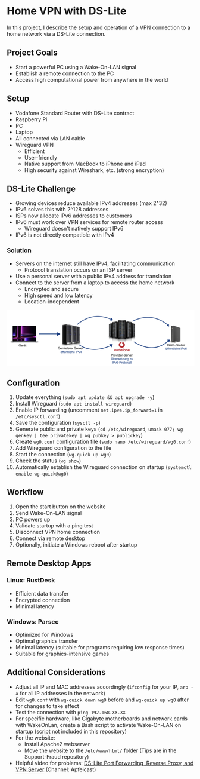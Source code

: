 # Home VPN with DS-Lite

In this project, I describe the setup and operation of a VPN connection to a home network via a DS-Lite connection.

## Project Goals

- Start a powerful PC using a Wake-On-LAN signal
- Establish a remote connection to the PC
- Access high computational power from anywhere in the world

## Setup

- Vodafone Standard Router with DS-Lite contract
- Raspberry Pi
- PC
- Laptop
- All connected via LAN cable
- Wireguard VPN
  - Efficient
  - User-friendly
  - Native support from MacBook to iPhone and iPad
  - High security against Wireshark, etc. (strong encryption)

## DS-Lite Challenge

- Growing devices reduce available IPv4 addresses (max 2^32)
- IPv6 solves this with 2^128 addresses
- ISPs now allocate IPv6 addresses to customers
- IPv6 must work over VPN services for remote router access
  - Wireguard doesn't natively support IPv6
- IPv6 is not directly compatible with IPv4

### Solution

- Servers on the internet still have IPv4, facilitating communication
  - Protocol translation occurs on an ISP server
- Use a personal server with a public IPv4 address for translation
- Connect to the server from a laptop to access the home network
  - Encrypted and secure
  - High speed and low latency
  - Location-independent

![Connection Setup](Verbindung.png)

## Configuration

1. Update everything (`sudo apt update && apt upgrade -y`)
2. Install Wireguard (`sudo apt install wireguard`)
3. Enable IP forwarding (uncomment `net.ipv4.ip_forward=1` in `/etc/sysctl.conf`)
4. Save the configuration (`sysctl -p`)
5. Generate public and private keys (`cd /etc/wireguard`, `umask 077; wg genkey | tee privatekey | wg pubkey > publickey`)
6. Create `wg0.conf` configuration file (`sudo nano /etc/wireguard/wg0.conf`)
7. Add Wireguard configuration to the file
8. Start the connection (`wg-quick up wg0`)
9. Check the status (`wg show`)
10. Automatically establish the Wireguard connection on startup (`systemctl enable wg-quick@wg0`)

## Workflow

1. Open the start button on the website
2. Send Wake-On-LAN signal
3. PC powers up
4. Validate startup with a ping test
5. Disconnect VPN home connection
6. Connect via remote desktop
7. Optionally, initiate a Windows reboot after startup

## Remote Desktop Apps

### Linux: RustDesk

- Efficient data transfer
- Encrypted connection
- Minimal latency

### Windows: Parsec

- Optimized for Windows
- Optimal graphics transfer
- Minimal latency (suitable for programs requiring low response times)
- Suitable for graphics-intensive games

## Additional Considerations

- Adjust all IP and MAC addresses accordingly (`ifconfig` for your IP, `arp -a` for all IP addresses in the network)
- Edit `wg0.conf` with `wg-quick down wg0` before and `wg-quick up wg0` after for changes to take effect
- Test the connection with `ping 192.168.XX.XX`
- For specific hardware, like Gigabyte motherboards and network cards with WakeOnLan, create a Bash script to activate Wake-On-LAN on startup (script not included in this repository)
- For the website:
  - Install Apache2 webserver
  - Move the website to the `/etc/www/html/` folder (Tips are in the Support-Fraud repository)
- Helpful video for problems: [DS-Lite Port Forwarding, Reverse Proxy, and VPN Server](https://youtu.be/kIK0I9dwXh8) (Channel: Apfelcast)
